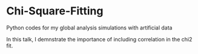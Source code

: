 # Chi-Square-Fitting
Python codes for my global analysis simulations with artificial data

In this talk, I demnstrate the importance of including correlation in the chi2 fit.
